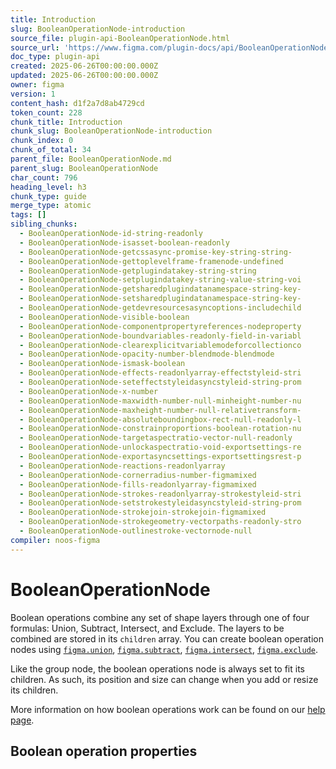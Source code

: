 ```yaml
---
title: Introduction
slug: BooleanOperationNode-introduction
source_file: plugin-api-BooleanOperationNode.html
source_url: 'https://www.figma.com/plugin-docs/api/BooleanOperationNode/'
doc_type: plugin-api
created: 2025-06-26T00:00:00.000Z
updated: 2025-06-26T00:00:00.000Z
owner: figma
version: 1
content_hash: d1f2a7d8ab4729cd
token_count: 228
chunk_title: Introduction
chunk_slug: BooleanOperationNode-introduction
chunk_index: 0
chunk_of_total: 34
parent_file: BooleanOperationNode.md
parent_slug: BooleanOperationNode
char_count: 796
heading_level: h3
chunk_type: guide
merge_type: atomic
tags: []
sibling_chunks:
  - BooleanOperationNode-id-string-readonly
  - BooleanOperationNode-isasset-boolean-readonly
  - BooleanOperationNode-getcssasync-promise-key-string-string-
  - BooleanOperationNode-gettoplevelframe-framenode-undefined
  - BooleanOperationNode-getplugindatakey-string-string
  - BooleanOperationNode-setplugindatakey-string-value-string-voi
  - BooleanOperationNode-getsharedplugindatanamespace-string-key-
  - BooleanOperationNode-setsharedplugindatanamespace-string-key-
  - BooleanOperationNode-getdevresourcesasyncoptions-includechild
  - BooleanOperationNode-visible-boolean
  - BooleanOperationNode-componentpropertyreferences-nodeproperty
  - BooleanOperationNode-boundvariables-readonly-field-in-variabl
  - BooleanOperationNode-clearexplicitvariablemodeforcollectionco
  - BooleanOperationNode-opacity-number-blendmode-blendmode
  - BooleanOperationNode-ismask-boolean
  - BooleanOperationNode-effects-readonlyarray-effectstyleid-stri
  - BooleanOperationNode-seteffectstyleidasyncstyleid-string-prom
  - BooleanOperationNode-x-number
  - BooleanOperationNode-maxwidth-number-null-minheight-number-nu
  - BooleanOperationNode-maxheight-number-null-relativetransform-
  - BooleanOperationNode-absoluteboundingbox-rect-null-readonly-l
  - BooleanOperationNode-constrainproportions-boolean-rotation-nu
  - BooleanOperationNode-targetaspectratio-vector-null-readonly
  - BooleanOperationNode-unlockaspectratio-void-exportsettings-re
  - BooleanOperationNode-exportasyncsettings-exportsettingsrest-p
  - BooleanOperationNode-reactions-readonlyarray
  - BooleanOperationNode-cornerradius-number-figmamixed
  - BooleanOperationNode-fills-readonlyarray-figmamixed
  - BooleanOperationNode-strokes-readonlyarray-strokestyleid-stri
  - BooleanOperationNode-setstrokestyleidasyncstyleid-string-prom
  - BooleanOperationNode-strokejoin-strokejoin-figmamixed
  - BooleanOperationNode-strokegeometry-vectorpaths-readonly-stro
  - BooleanOperationNode-outlinestroke-vectornode-null
compiler: noos-figma
---
```


# BooleanOperationNode

Boolean operations combine any set of shape layers through one of four formulas: Union, Subtract, Intersect, and Exclude. The layers to be combined are stored in its `children` array. You can create boolean operation nodes using [`figma.union`](/plugin-docs/api/figma/#union), [`figma.subtract`](/plugin-docs/api/figma/#subtract), [`figma.intersect`](/plugin-docs/api/figma/#intersect), [`figma.exclude`](/plugin-docs/api/figma/#exclude).

Like the group node, the boolean operations node is always set to fit its children. As such, its position and size can change when you add or resize its children.

More information on how boolean operations work can be found on our [help page](https://help.figma.com/hc/en-us/articles/360039957534).

## Boolean operation properties
